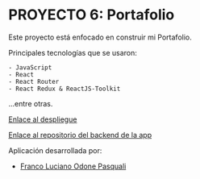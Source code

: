 # PROYECTO 6: Portafolio

Este proyecto está enfocado en construir mi Portafolio.

Principales tecnologías que se usaron:

    - JavaScript
    - React
    - React Router
    - React Redux & ReactJS-Toolkit

...entre otras.

[Enlace al despliegue](https://portfolio-franco-odone.vercel.app/)

[Enlace al repositorio del backend de la app](https://github.com/Franco-Odone/portfolio-backend)

Aplicación desarrollada por:

- [Franco Luciano Odone Pasquali](https://github.com/Franco-Odone)
